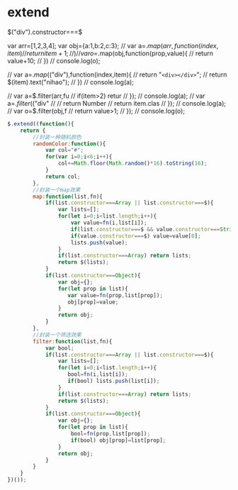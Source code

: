 # extend

$("div").constructor===$

var arr=[1,2,3,4];
var obj={a:1,b:2,c:3};
// var a=$.map(arr,function(index,item){
// return item+1;
// })
// var o=$.map(obj,function(prop,value){
// return value+10;
// })
// console.log(o);

// var a=$.map($("div"),function(index,item){
// return  "`<div></div>`";
// return $(item).text("nihao");
// })
// console.log(a);

// var a=$.filter(arr,fu
// if(item>2) retur
// });
// console.log(a);
// var a=$.filter($("div"
// // return Number
// return item.clas
// });
// console.log(a);
// var o=$.filter(obj,f
// return value>1;
// });
// console.log(o);

```js
$.extend((function(){
    return {
        //封装一种随机颜色
        randomColor:function(){
            var col="#";
            for(var i=0;i<6;i++){
                col+=Math.floor(Math.random()*16).toString(16);
            }
            return col;
        },
        //封装一个map效果
        map:function(list,fn){
            if(list.constructor===Array || list.constructor===$){
                var lists=[];
                for(let i=0;i<list.length;i++){
                    var value=fn(i,list[i]);
                    if(list.constructor===$ && value.constructor===String)value=$(value);
                    if(value.constructor===$) value=value[0];
                    lists.push(value);
                }
                if(list.constructor===Array) return lists;
                return $(lists);
            }
            if(list.constructor===Object){
                var obj={};
                for(let prop in list){
                   var value=fn(prop,list[prop]);
                   obj[prop]=value;
                }
                return obj;
            }
        },
        //封装一个筛选效果
        filter:function(list,fn){
            var bool;
            if(list.constructor===Array || list.constructor===$){
                var lists=[];
                for(let i=0;i<list.length;i++){
                   bool=fn(i,list[i]);
                   if(bool) lists.push(list[i]);
                }
                if(list.constructor===Array) return lists;
                return $(lists);
            }
            if(list.constructor===Object){
                var obj={};
                for(let prop in list){
                    bool=fn(prop,list[prop]);
                    if(bool) obj[prop]=list[prop];
                }
                return obj;
            }
        }
    }
})());
```
